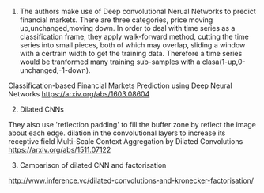 1. The authors make use of Deep convolutional Nerual Networks to predict financial markets.
There are three categories, price moving up,unchanged,moving down. In order to deal with time series  as a classification 
frame, they apply walk-forward method, cutting the time series into small pieces, both of which may overlap, 
sliding a window with a certrain width to get the training data. Therefore  a time series would be tranformed many training 
sub-samples with a clasa(1-up,0-unchanged,-1-down).

Classification-based Financial Markets Prediction using Deep Neural Networks
https://arxiv.org/abs/1603.08604

2. Dilated CNNs

They also use 'reflection padding' to fill the buffer zone by reflect the image about each edge.
dilation in the convolutional layers  to increase its receptive field
Multi-Scale Context Aggregation by Dilated Convolutions
https://arxiv.org/abs/1511.07122

3. Camparison of dilated CNN and factorisation 

http://www.inference.vc/dilated-convolutions-and-kronecker-factorisation/


